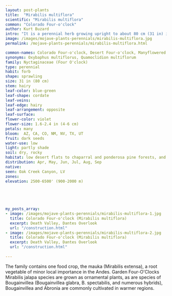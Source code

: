 ```yaml
---
layout: post-plants
title:  "Mirabilis multiflora"
scientific: "Mirabilis multiflora"
common: "Colorado Four-o'clock"
author: Kurt Buzard
intro: "It is a perennial herb growing upright to about 80 cm (31 in) in maximum height. The leaves are oppositely arranged on the spreading stem branches. Each fleshy leaf has an oval or rounded blade up to 12 centimetres (4.7 in) long and is hairless or sparsely hairy. In winter, the plant dies back to the ground and its stem breaks off at ground level (leaving no hint of its root location), though it reemerges in mid winter or spring. It dies back in extreme drought as well. Flowers open in the evening. The flowers occur in leaf axils on the upper branches. Usually six flowers bloom in a bell-shaped involucre of five partly fused bracts. Each five-lobed, funnel-shaped flower is 4 to 6 centimetres (1.6 to 2.4 in) wide and magenta in color."
image: /images/mojave-plants-perennials/mirabilis-multiflora.jpg
permalink: /mojave-plants-perennials/mirabilis-multiflora.html

common-names: Colorado Four-o'clock, Desert Four-o'clock, Manyflowered Four-o'clock
synonyms: Oxybaphus multiflorus, Quamoclidion multiflorum
family: Nyctaginaceae (Four O'clock)
type: perennial
habit: forb
shape: sprawling
size: 31 in (80 cm)
stem: hairy
leaf-color: blue-green
leaf-shape: cordate
leaf-veins: 
leaf-edge: hairy
leaf-arrangement: opposite
leaf-surface: 
flower-color: violet
flower-size: 1.6-2.4 in (4-6 cm)
petals: many
bloom:  AZ, CA, CO, NM, NV, TX, UT
fruit: dark seeds
water-use: low
light: partly shade
soil: dry, rocky
habitat: low desert flats to chaparral and ponderosa pine forests, and often among rocks and shrubs
distribution: Apr, May, Jun, Jul, Aug, Sep
native: 
seen: Oak Creek Canyon, LV
zones: 
elevation: 2500-6500' (900-2000 m)


 
   

my_posts_array:
- image: /images/mojave-plants-perennials/mirabilis-multiflora-1.jpg
  title: Colorado Four-o'clock (Mirabilis multiflora)
  excerpt: Death Valley, Dantes Overlook
  url: "/construction.html"
- image: /images/mojave-plants-perennials/mirabilis-multiflora-2.jpg
  title: Colorado Four-o'clock (Mirabilis multiflora)
  excerpt: Death Valley, Dantes Overlook
  url: "/construction.html"
 
---
```

  
  
 <p>The family contains one food crop, the mauka (Mirabilis extensa), a root vegetable of minor local importance in the Andes. Garden Four-O'Clocks Mirabilis jalapa species are grown as ornamental plants, as are species of Bougainvillea (Bougainvillea glabra, B. spectabilis, and numerous hybrids), Bougainvillea and Abronia are commonly cultivated in warmer regions.</p>
  